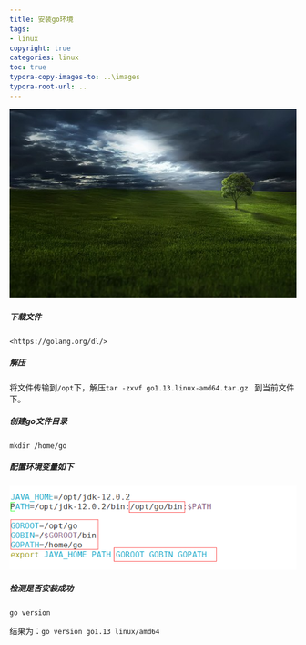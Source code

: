 ```yaml
---
title: 安装go环境
tags: 
- linux
copyright: true
categories: linux
toc: true
typora-copy-images-to: ..\images
typora-root-url: ..
---
```




![æ , èç¸, äº, è, æ¯è§, æ·å¤, é£æ¯, å¹³é, å®é](/images/tree-736888__340.jpg)

<!-- more -->

##### 下载文件

`<https://golang.org/dl/>`

##### 解压

将文件传输到`/opt`下，解压`tar -zxvf go1.13.linux-amd64.tar.gz ` 到当前文件下。

##### 创建go文件目录

`mkdir /home/go`

##### 配置环境变量如下

![1568181827834](/images/1568181827834.png)

##### 检测是否安装成功

`go version` 

结果为：`go version go1.13 linux/amd64`